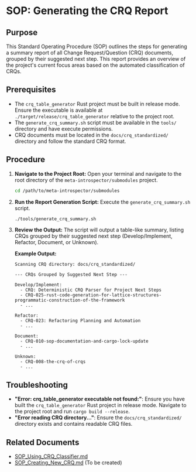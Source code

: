 # SOP: Generating the CRQ Report

## Purpose

This Standard Operating Procedure (SOP) outlines the steps for generating a summary report of all Change Request/Question (CRQ) documents, grouped by their suggested next step. This report provides an overview of the project's current focus areas based on the automated classification of CRQs.

## Prerequisites

*   The `crq_table_generator` Rust project must be built in release mode. Ensure the executable is available at `./target/release/crq_table_generator` relative to the project root.
*   The `generate_crq_summary.sh` script must be available in the `tools/` directory and have execute permissions.
*   CRQ documents must be located in the `docs/crq_standardized/` directory and follow the standard CRQ format.

## Procedure

1.  **Navigate to the Project Root:**
    Open your terminal and navigate to the root directory of the `meta-introspector/submodules` project.

    ```bash
    cd /path/to/meta-introspector/submodules
    ```

2.  **Run the Report Generation Script:**
    Execute the `generate_crq_summary.sh` script.

    ```bash
    ./tools/generate_crq_summary.sh
    ```

3.  **Review the Output:**
    The script will output a table-like summary, listing CRQs grouped by their suggested next step (Develop/Implement, Refactor, Document, or Unknown).

    **Example Output:**
    ```
    Scanning CRQ directory: docs/crq_standardized/

    --- CRQs Grouped by Suggested Next Step ---

    Develop/Implement:
      - CRQ: Deterministic CRQ Parser for Project Next Steps
      - CRQ-025-rust-code-generation-for-lattice-structures-programmatic-construction-of-the-framework
      - ...

    Refactor:
      - CRQ-023: Refactoring Planning and Automation
      - ...

    Document:
      - CRQ-010-sop-documentation-and-cargo-lock-update
      - ...

    Unknown:
      - CRQ-008-the-crq-of-crqs
      - ...
    ```

## Troubleshooting

*   **"Error: crq_table_generator executable not found:"**: Ensure you have built the `crq_table_generator` Rust project in release mode. Navigate to the project root and run `cargo build --release`.
*   **"Error reading CRQ directory..."**: Ensure the `docs/crq_standardized/` directory exists and contains readable CRQ files.

## Related Documents

*   [SOP_Using_CRQ_Classifier.md](SOP_Using_CRQ_Classifier.md)
*   [SOP_Creating_New_CRQ.md](SOP_Creating_New_CRQ.md) (To be created)